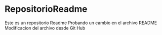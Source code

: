 # RepositorioReadme

Este es un repositorio Readme
Probando un cambio en el archivo README
Modificacion del archivo desde Git Hub
